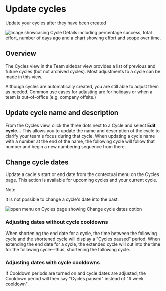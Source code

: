 # Update cycles

Update your cycles after they have been created

![Image showcasing Cycle Details including percentage success, total effort, number of days ago and a chart showing effort and scope over time.](https://webassets.linear.app/images/ornj730p/production/d9c776ab4f3b38a56b22df4974c8719edc5557fb-1052x584.png?q=95&auto=format&dpr=2)

## Overview

The Cycles view in the Team sidebar view provides a list of previous and future cycles (but not archived cycles). Most adjustments to a cycle can be made in this view.

Although cycles are automatically created, you are still able to adjust them as needed. Common use cases for adjusting are for holidays or when a team is out-of-office (e.g. company offsite.)

## Update cycle name and description

From the Cycles view, click the three dots next to a Cycle and select **Edit cycle...** This allows you to update the name and description of the cycle to clarify your team's focus during that cycle. When updating a cycle name with a number at the end of the name, the following cycle will follow that number and begin a new numbering sequence from there.

## Change cycle dates

Update a cycle's start or end date from the contextual menu on the Cycles page. This action is available for upcoming cycles and your current cycle.

> [!NOTE]
> It is not possible to change a cycle's date into the past.

![open menu on Cycles page showing Change cycle dates option](https://webassets.linear.app/images/ornj730p/production/c4a0cdba030abed726adaa80cca76712f2f5cab6-1648x624.png?q=95&auto=format&dpr=2)

### Adjusting dates without cycle cooldowns

When shortening the end date for a cycle, the time between the following cycle and the shortened cycle will display a "Cycles paused" period. When extending the end date for a cycle, the extended cycle will cut into the time for the following cycle—thus, shortening the following cycle.

### Adjusting dates with cycle cooldowns

If Cooldown periods are turned on and cycle dates are adjusted, the Cooldown period will then say "Cycles paused" instead of "# week cooldown".